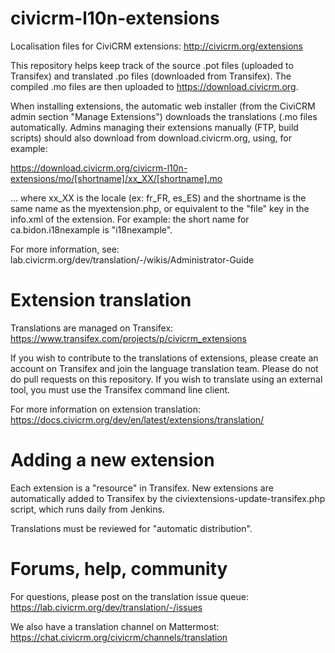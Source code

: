civicrm-l10n-extensions
=======================

Localisation files for CiviCRM extensions: http://civicrm.org/extensions

This repository helps keep track of the source .pot files (uploaded to
Transifex) and translated .po files (downloaded from Transifex). The
compiled .mo files are then uploaded to https://download.civicrm.org.

When installing extensions, the automatic web installer (from the CiviCRM
admin section "Manage Extensions") downloads the translations (.mo files
automatically. Admins managing their extensions manually (FTP, build scripts)
should also download from download.civicrm.org, using, for example:

https://download.civicrm.org/civicrm-l10n-extensions/mo/[shortname]/xx_XX/[shortname].mo

... where xx_XX is the locale (ex: fr_FR, es_ES) and the shortname is the same
name as the myextension.php, or equivalent to the "file" key in the info.xml
of the extension. For example: the short name for ca.bidon.i18nexample is
"i18nexample".

For more information, see:  
lab.civicrm.org/dev/translation/-/wikis/Administrator-Guide


Extension translation
=====================

Translations are managed on Transifex:
https://www.transifex.com/projects/p/civicrm_extensions

If you wish to contribute to the translations of extensions, please create
an account on Transifex and join the language translation team. Please do
not do pull requests on this repository. If you wish to translate using an
external tool, you must use the Transifex command line client.

For more information on extension translation:
https://docs.civicrm.org/dev/en/latest/extensions/translation/

Adding a new extension
======================

Each extension is a "resource" in Transifex. New extensions are
automatically added to Transifex by the civiextensions-update-transifex.php
script, which runs daily from Jenkins.

Translations must be reviewed for "automatic distribution".

Forums, help, community
=======================

For questions, please post on the translation issue queue:  
https://lab.civicrm.org/dev/translation/-/issues

We also have a translation channel on Mattermost:  
https://chat.civicrm.org/civicrm/channels/translation
